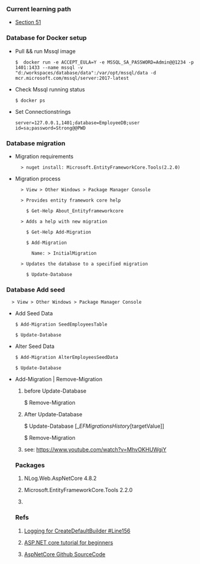 ### Current learning path

* [Section 51](https://www.youtube.com/watch?v=qDUS8ocavBU)

### Database for Docker setup

- Pull && run Mssql image

      $  docker run -e ACCEPT_EULA=Y -e MSSQL_SA_PASSWORD=Admin@@1234 -p 1401:1433 --name mssql -v "d:/workspaces/database/data":/var/opt/mssql/data -d mcr.microsoft.com/mssql/server:2017-latest

- Check Mssql running status

      $ docker ps

- Set Connectionstrings

      server=127.0.0.1,1401;database=EmployeeDB;user id=sa;password=Strong@@PWD


### Database migration

- Migration requirements

        > nuget install: Microsoft.EntityFrameworkCore.Tools(2.2.0)

- Migration process

        > View > Other Windows > Package Manager Console

        > Provides entity framework core help

          $ Get-Help About_Entityframeworkcore

        > Adds a help with new migration

          $ Get-Help Add-Migration

          $ Add-Migration

            Name: > InitialMigration

        > Updates the database to a specified migration

          $ Update-Database

### Database Add seed

      > View > Other Windows > Package Manager Console

- Add Seed Data
 
      $ Add-Migration SeedEmployeesTable

      $ Update-Database

- Alter Seed Data

      $ Add-Migration AlterEmployeesSeedData

      $ Update-Database

- Add-Migration | Remove-Migration

  1. before Update-Database

      $ Remove-Migration

  2. After Update-Database

      $ Update-Database [__EFMigrationsHistory_[targetValue]]

      $ Remove-Migration

  3. see: https://www.youtube.com/watch?v=MhvOKHUWgiY

  ### Packages

  1. NLog.Web.AspNetCore 4.8.2

  2. Microsoft.EntityFrameworkCore.Tools 2.2.0

  3. 

  ### Refs

  1. [Logging for CreateDefaultBuilder #Line156](https://github.com/dotnet/aspnetcore/blob/master/src/DefaultBuilder/src/WebHost.cs)

  2. [ASP.NET core tutorial for beginners](https://www.youtube.com/playlist?list=PL6n9fhu94yhVkdrusLaQsfERmL_Jh4XmU)

  3. [AspNetCore Github SourceCode](https://github.com/dotnet/aspnetcore)
